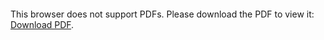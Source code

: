 <object data="christ-in-song/CIS1908pdfs/792.pdf" type="application/pdf" width="100%" height="1024px">
    <embed src="christ-in-song/CIS1908pdfs/792.pdf">
        <p>This browser does not support PDFs. Please download the PDF to view it: <a href="christ-in-song/CIS1908pdfs/792.pdf">Download PDF</a>.</p>
    </embed>
</object>
